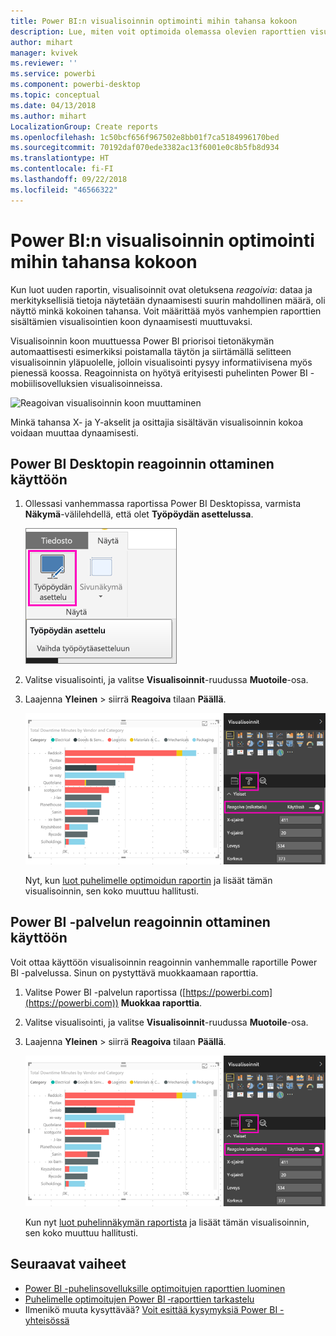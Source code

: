```yaml
---
title: Power BI:n visualisoinnin optimointi mihin tahansa kokoon
description: Lue, miten voit optimoida olemassa olevien raporttien visualisointeja Power BI Desktopissa ja Power BI -palvelussa Power BI -mobiilisovelluksille.
author: mihart
manager: kvivek
ms.reviewer: ''
ms.service: powerbi
ms.component: powerbi-desktop
ms.topic: conceptual
ms.date: 04/13/2018
ms.author: mihart
LocalizationGroup: Create reports
ms.openlocfilehash: 1c50bcf656f967502e8bb01f7ca5184996170bed
ms.sourcegitcommit: 70192daf070ede3382ac13f6001e0c8b5fb8d934
ms.translationtype: HT
ms.contentlocale: fi-FI
ms.lasthandoff: 09/22/2018
ms.locfileid: "46566322"
---
```

# <a name="optimize-a-power-bi-visual-for-any-size"></a>Power BI:n visualisoinnin optimointi mihin tahansa kokoon
Kun luot uuden raportin, visualisoinnit ovat oletuksena *reagoivia*: dataa ja merkityksellisiä tietoja näytetään dynaamisesti suurin mahdollinen määrä, oli näyttö minkä kokoinen tahansa. Voit määrittää myös vanhempien raporttien sisältämien visualisointien koon dynaamisesti muuttuvaksi.

Visualisoinnin koon muuttuessa Power BI priorisoi tietonäkymän automaattisesti esimerkiksi poistamalla täytön ja siirtämällä selitteen visualisoinnin yläpuolelle, jolloin visualisointi pysyy informatiivisena myös pienessä koossa. Reagoinnista on hyötyä erityisesti puhelinten Power BI -mobiilisovelluksien visualisoinneissa.

![Reagoivan visualisoinnin koon muuttaminen](./media/desktop-create-responsive-visuals/power-bi-responsive-visual.gif)

Minkä tahansa X- ja Y-akselit ja osittajia sisältävän visualisoinnin kokoa voidaan muuttaa dynaamisesti.

## <a name="turn-on-responsiveness-in-power-bi-desktop"></a>Power BI Desktopin reagoinnin ottaminen käyttöön
1. Ollessasi vanhemmassa raportissa Power BI Desktopissa, varmista **Näkymä**-välilehdellä, että olet **Työpöydän asettelussa**.
   
    ![Työpöydän asettelu -kuvake](./media/desktop-create-responsive-visuals/power-bi-desktop-layout.png)
2. Valitse visualisointi, ja valitse **Visualisoinnit**-ruudussa **Muotoile**-osa.
3. Laajenna **Yleinen** > siirrä **Reagoiva** tilaan **Päällä**.
   
    ![Reagoiva päällä](././media/desktop-create-responsive-visuals/power-bi-turn-responsive-on.png)
   
     Nyt, kun [luot puhelimelle optimoidun raportin](../desktop-create-phone-report.md) ja lisäät tämän visualisoinnin, sen koko muuttuu hallitusti.

## <a name="turn-on-responsiveness-in-the-power-bi-service"></a>Power BI -palvelun reagoinnin ottaminen käyttöön
Voit ottaa käyttöön visualisoinnin reagoinnin vanhemmalle raportille Power BI -palvelussa. Sinun on pystyttävä muokkaamaan raporttia.

1. Valitse Power BI -palvelun raportissa ([https://powerbi.com](https://powerbi.com)) **Muokkaa raporttia**.
2. Valitse visualisointi, ja valitse **Visualisoinnit**-ruudussa **Muotoile**-osa.
3. Laajenna **Yleinen** > siirrä **Reagoiva** tilaan **Päällä**.
   
    ![Reagoiva päällä](././media/desktop-create-responsive-visuals/power-bi-turn-responsive-on.png)
   
     Kun nyt [luot puhelinnäkymän raportista](../desktop-create-phone-report.md) ja lisäät tämän visualisoinnin, sen koko muuttuu hallitusti.

## <a name="next-steps"></a>Seuraavat vaiheet
* [Power BI -puhelinsovelluksille optimoitujen raporttien luominen](../desktop-create-phone-report.md)
* [Puhelimelle optimoitujen Power BI ‑raporttien tarkastelu](../consumer/mobile/mobile-apps-view-phone-report.md)
* Ilmenikö muuta kysyttävää? [Voit esittää kysymyksiä Power BI -yhteisössä](http://community.powerbi.com/)

